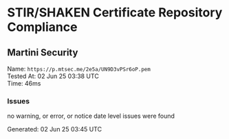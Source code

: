 # STIR/SHAKEN Certificate Repository Compliance

## Martini Security

Name: `https://p.mtsec.me/2e5a/UN9D3vPSr6oP.pem`\
Tested At: 02 Jun 25 03:38 UTC\
Time: 46ms

### Issues

no warning, or error, or notice date level issues were found

Generated: 02 Jun 25 03:45 UTC
